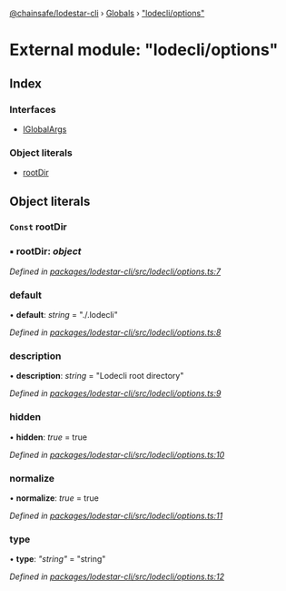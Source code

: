 [@chainsafe/lodestar-cli](../README.md) › [Globals](../globals.md) › ["lodecli/options"](_lodecli_options_.md)

# External module: "lodecli/options"

## Index

### Interfaces

* [IGlobalArgs](../interfaces/_lodecli_options_.iglobalargs.md)

### Object literals

* [rootDir](_lodecli_options_.md#const-rootdir)

## Object literals

### `Const` rootDir

### ▪ **rootDir**: *object*

*Defined in [packages/lodestar-cli/src/lodecli/options.ts:7](https://github.com/ChainSafe/lodestar/blob/ad14d42a9/packages/lodestar-cli/src/lodecli/options.ts#L7)*

###  default

• **default**: *string* = "./.lodecli"

*Defined in [packages/lodestar-cli/src/lodecli/options.ts:8](https://github.com/ChainSafe/lodestar/blob/ad14d42a9/packages/lodestar-cli/src/lodecli/options.ts#L8)*

###  description

• **description**: *string* = "Lodecli root directory"

*Defined in [packages/lodestar-cli/src/lodecli/options.ts:9](https://github.com/ChainSafe/lodestar/blob/ad14d42a9/packages/lodestar-cli/src/lodecli/options.ts#L9)*

###  hidden

• **hidden**: *true* = true

*Defined in [packages/lodestar-cli/src/lodecli/options.ts:10](https://github.com/ChainSafe/lodestar/blob/ad14d42a9/packages/lodestar-cli/src/lodecli/options.ts#L10)*

###  normalize

• **normalize**: *true* = true

*Defined in [packages/lodestar-cli/src/lodecli/options.ts:11](https://github.com/ChainSafe/lodestar/blob/ad14d42a9/packages/lodestar-cli/src/lodecli/options.ts#L11)*

###  type

• **type**: *"string"* = "string"

*Defined in [packages/lodestar-cli/src/lodecli/options.ts:12](https://github.com/ChainSafe/lodestar/blob/ad14d42a9/packages/lodestar-cli/src/lodecli/options.ts#L12)*
